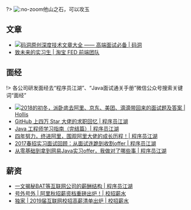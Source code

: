 ?> ![](https://notes.abelsu7.top/_media/interview.svg ':no-zoom')他山之石，可以攻玉

## 文章

- [![](https://notes.abelsu7.top/_media/star.svg)码洞原创深度技术文章大全 —— 高端面试必备 | 码洞](https://mp.weixin.qq.com/s/3Cy7dZordk6NbxYCBFSOeg)
- [致未来的实习生 | 淘宝 FED 前端团队](http://taobaofed.org/blog/2017/03/03/to-my-future-friend/)

## 面经

!> 各公司研发面经去“程序员江湖”、“Java面试通关手册”微信公众号搜索关键词“面经”

- [![](https://notes.abelsu7.top/_media/star.svg)2018的初冬，派卧底去阿里、京东、美团、滴滴带回来的面试题及答案 | Hollis](https://mp.weixin.qq.com/s/BaBB_xiCXmw5pmAQ2Cjm2A)
- [GitHub 上四万 Star 大佬的求职回忆 | 程序员江湖](https://mp.weixin.qq.com/s/axQyt0OSaIKROfDBCAwG1g)
- [Java 工程师学习指南（完结篇）| 程序员江湖](https://mp.weixin.qq.com/s/r71lkIwlb_JA_f00yqBK2w)
- [四年努力，终进阿里，围观阿里大佬的成长历程！| 程序员江湖](https://mp.weixin.qq.com/s/AYECRdFh8kFHLSNqMmgmQg)
- [2017春招实习面试回顾：从面试连跪到收割offer | 程序员江湖](https://mp.weixin.qq.com/s/VMUqz4L7ZatpiF32MCVL6Q)
- [从零基础到拿到网易Java实习offer，我做对了哪些事 | 程序员江湖](https://mp.weixin.qq.com/s/8w8rPN8cl4cVGe-r1VsMXg)


## 薪资

- [一文揭秘BAT等互联网公司的薪酬结构 | 程序员江湖](https://mp.weixin.qq.com/s/WiP8T_v7lVbHpoc6j7BCXA)
- [号外号外 | 阿里秋招薪资档重磅出炉！| 校招薪水](https://mp.weixin.qq.com/s/FPhCcdkAML2XW7QnFsEnoA)
- [独家 | 2019届互联网校招高薪清单出炉 | 校招薪水](https://mp.weixin.qq.com/s/qa2rqNf8SIJZ1Ly2qVs9Lg)
